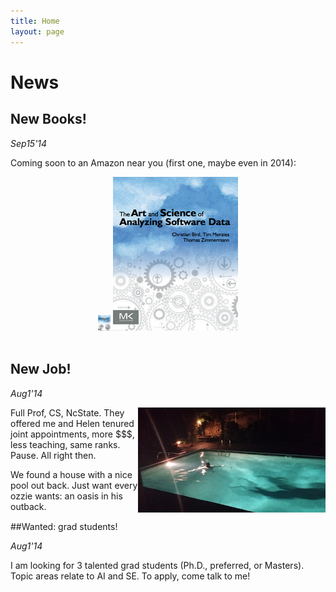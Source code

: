 ```yaml
---
title: Home
layout: page
---
```


 

# News

## New Books!

_Sep15'14_

Coming soon to an Amazon near you (first one, maybe even in 2014):

<center>
<img class=stand  width=20 src="img/shareBookCover.png">
<img class=stand  width=200 src="img/asdbookCover.png">

</center>
<br clear=all>

##  New Job!

_Aug1'14_

<img class=stand align=right width=300 src="img/pool.png">



Full Prof, CS, NcState. They offered me and Helen tenured joint appointments,  more $$$, less teaching, same ranks. Pause. All right then.  



We found a house with a nice pool out back. Just want every ozzie wants:  an oasis in his outback.<br clear=all>

##Wanted: grad students!

_Aug1'14_

I am looking for 3 talented grad students (Ph.D., preferred, or Masters). Topic areas relate to AI and SE. To apply,  come talk to me! 

